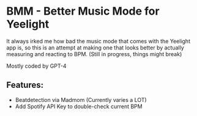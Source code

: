 # BMM - Better Music Mode for Yeelight

It always irked me how bad the music mode that comes with the Yeelight app is, so this is an attempt at making one that looks better by actually measuring and reacting to BPM. (Still in progress, things might break)

Mostly coded by GPT-4

## Features:

- Beatdetection via Madmom (Currently varies a LOT)
- Add Spotify API Key to double-check current BPM



